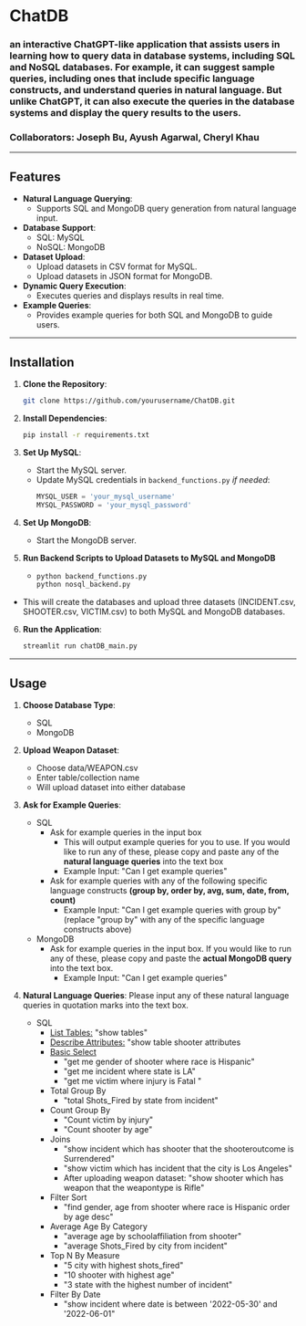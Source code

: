 # ChatDB
### an interactive ChatGPT-like application that assists users in learning how to query data in database systems, including SQL and NoSQL databases. For example, it can suggest sample queries, including ones that include specific language constructs, and understand queries in natural language. But unlike ChatGPT, it can also execute the queries in the database systems and display the query results to the users.
### Collaborators: Joseph Bu, Ayush Agarwal, Cheryl Khau

---

## Features

- **Natural Language Querying**:
  - Supports SQL and MongoDB query generation from natural language input.
- **Database Support**:
  - SQL: MySQL
  - NoSQL: MongoDB
- **Dataset Upload**:
  - Upload datasets in CSV format for MySQL.
  - Upload datasets in JSON format for MongoDB.
- **Dynamic Query Execution**:
  - Executes queries and displays results in real time.
- **Example Queries**:
  - Provides example queries for both SQL and MongoDB to guide users.

---

## Installation

1. **Clone the Repository**:
   ```bash
   git clone https://github.com/yourusername/ChatDB.git
   ```
2. **Install Dependencies**:
   ```bash
   pip install -r requirements.txt
   ```
   
3. **Set Up MySQL**:
   - Start the MySQL server.
   - Update MySQL credentials in `backend_functions.py` _if needed_:
     ```python
     MYSQL_USER = 'your_mysql_username'
     MYSQL_PASSWORD = 'your_mysql_password'
     ```

4. **Set Up MongoDB**:
   - Start the MongoDB server.

5. **Run Backend Scripts to Upload Datasets to MySQL and MongoDB**
   - ```bash
     python backend_functions.py
     python nosql_backend.py
     ```
  - This will create the databases and upload three datasets (INCIDENT.csv, SHOOTER.csv, VICTIM.csv) to both MySQL and MongoDB databases.

6. **Run the Application**:
   ```bash
   streamlit run chatDB_main.py
   ```

---

## Usage

1. **Choose Database Type**:
   - SQL
   - MongoDB

2. **Upload Weapon Dataset**:
   - Choose data/WEAPON.csv
   - Enter table/collection name
   - Will upload dataset into either database

3. **Ask for Example Queries**:
   - SQL
     - Ask for example queries in the input box
       - This will output example queries for you to use. If you would like to run any of these, please copy and paste any of the **natural language queries** into the text box
       - Example Input: "Can I get example queries"
     - Ask for example queries with any of the following specific language constructs **(group by, order by, avg, sum, date, from, count)**
       - Example Input: "Can I get example queries with group by" (replace "group by" with any of the specific language constructs above)
   - MongoDB
     - Ask for example queries in the input box. If you would like to run any of these, please copy and paste the **actual MongoDB query** into the text box.
       - Example Input: "Can I get example queries"

4. **Natural Language Queries**:
   Please input any of these natural language queries in quotation marks into the text box.
   - SQL
     - <ins>List Tables:</ins> "show tables"
     - <ins>Describe Attributes:</ins> "show table shooter attributes
     - <ins>Basic Select</ins>
       - "get me gender of shooter where race is Hispanic"
       - "get me incident where state is LA"
       - "get me victim where injury is Fatal "
     - Total Group By
       - "total Shots_Fired by state from incident"
     - Count Group By
       - "Count victim by injury"
       - "Count shooter by age"
     - Joins
       - "show incident which has shooter that the shooteroutcome is Surrendered"
       - "show victim which has incident that the city is Los Angeles"
       - After uploading weapon dataset: "show shooter which has weapon that the weapontype is Rifle"
     - Filter Sort
       - "find gender, age from shooter where race is Hispanic order by age desc"
     - Average Age By Category
       - "average age by schoolaffiliation from shooter"
       - "average  Shots_Fired by city from incident"
     - Top N By Measure
       - "5 city with highest shots_fired"
       - "10 shooter with highest age"
       - "3 state with the highest number of incident"
     - Filter By Date
       - "show incident where date is between '2022-05-30' and '2022-06-01"



